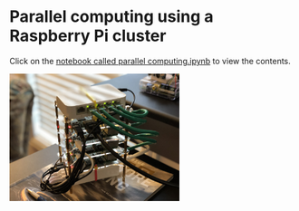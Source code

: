# Parallel computing using a Raspberry Pi cluster

Click on the [notebook called parallel computing.ipynb](<parallel computing.ipynb>) to view the contents.

<img src="rpicluster1.jpg" width=300px>
